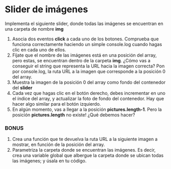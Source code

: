 # Slider de imágenes

Implementa el siguiente slider, donde todas las imágenes se encuentran en una carpeta de nombre **img**

1. Asocia dos eventos __click__ a cada uno de los botones. Comprueba que funciona correctamente haciendo un simple console.log cuando 
hagas clic en cada uno de ellos.
2. Fíjate que el nombre de las imágenes está en una posición del array, pero estas, se encuentran dentro de la carpeta **img**. 
¿Cómo vas a conseguir el string que representa la URL hacia la imagen correcta? Pon por console.log, la ruta URL a la imagen que corresponde
a la posición 0 del array.
3. Muestra la imagen de la posición 0 del array como fondo del contenedor del __slider__
4. Cada vez que hagas clic en el botón derecho, debes incrementar en uno el índice del array, y actualizar la foto de fondo del contenedor.
Hay que hacer algo similar para el botón izquierdo.
5. En algún momento, vas a llegar a la posición **pictures.length-1**. Pero la posición  **pictures.length** no existe! ¿Qué debemos hacer?

### BONUS
1. Crea una función que te devuelva la ruta URL a la siguiente imagen a mostrar, en función de la posición del array.
2. Parametriza la carpeta donde se encuentran las imágenes. Es decir, crea una variable global que albergue la carpeta donde se ubican
todas las imágenes; y úsala en tu código.
